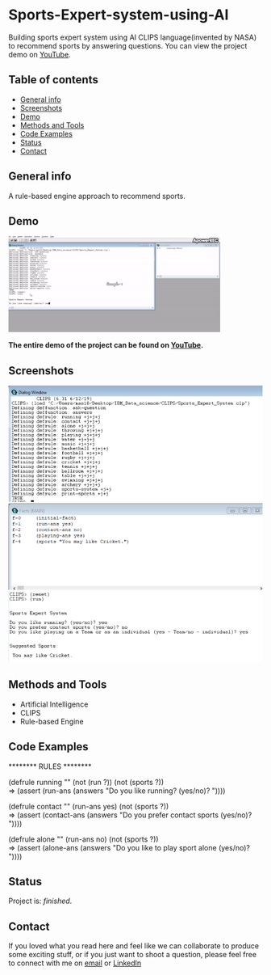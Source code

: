 # Sports-Expert-system-using-AI
Building sports expert system using AI CLIPS language(invented by NASA) to recommend sports by answering questions. You can view the project demo on [YouTube](https://www.youtube.com/watch?v=u2ph9dFykVw). 

## Table of contents

* [General info](#general-info)
* [Screenshots](#screenshots)
* [Demo](#demo)
* [Methods and Tools](#methods-and-tools)
* [Code Examples](#code-examples)
* [Status](#status)
* [Contact](#contact)

## General info
A rule-based engine approach to recommend sports.

## Demo
![Example screenshot](./Image/Demo.gif)

**The entire demo of the project can be found on [YouTube](https://www.youtube.com/watch?v=u2ph9dFykVw).**

## Screenshots

![Example screenshot](./Image/image1.png)
![Example screenshot](./Image/image2.png)
![Example screenshot](./Image/image3.png)

## Methods and Tools
* Artificial Intelligence
* CLIPS
* Rule-based Engine

## Code Examples

******** RULES ********

(defrule running ""
   (not (run ?))
   (not (sports ?))                                                                                                                     
   => (assert (run-ans (answers "Do you like running? (yes/no)? "))))
   
(defrule contact ""
   (run-ans yes)
   (not (sports ?))                                                                                                                     
   =>
   (assert (contact-ans (answers "Do you prefer contact sports (yes/no)? "))))

(defrule alone ""
   (run-ans no)
   (not (sports ?))   
   =>
   (assert (alone-ans (answers "Do you like to play sport alone (yes/no)? "))))

## Status
Project is: _finished_.

## Contact
If you loved what you read here and feel like we can collaborate to produce some exciting stuff, or if you
just want to shoot a question, please feel free to connect with me on 
<a href="mailto:manishshukla.ms18@gmail.com">email</a> or 
<a href="https://www.linkedin.com/in/manishshukla-ms/" target="_blank">LinkedIn</a>
